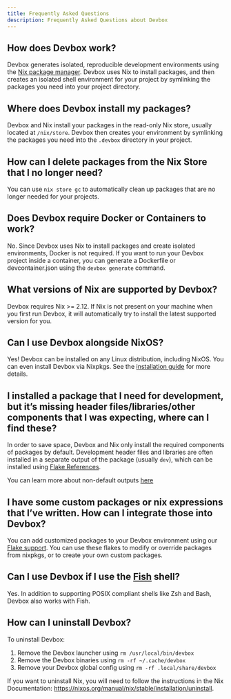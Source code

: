 ```yaml
---
title: Frequently Asked Questions
description: Frequently Asked Questions about Devbox
---
```


## How does Devbox work?

Devbox generates isolated, reproducible development environments using the [Nix package manager](https://nixos.org/). Devbox uses Nix to install packages, and then creates an isolated shell environment for your project by symlinking the packages you need into your project directory.

## Where does Devbox install my packages?

Devbox and Nix install your packages in the read-only Nix store, usually located at `/nix/store`. Devbox then creates your environment by symlinking the packages you need into the `.devbox` directory in your project.

## How can I delete packages from the Nix Store that I no longer need?

You can use `nix store gc` to automatically clean up packages that are no longer needed for your projects.

## Does Devbox require Docker or Containers to work?

No. Since Devbox uses Nix to install packages and create isolated environments, Docker is not required. If you want to run your Devbox project inside a container, you can generate a Dockerfile or devcontainer.json using the `devbox generate` command.

## What versions of Nix are supported by Devbox?

Devbox requires Nix >= 2.12. If Nix is not present on your machine when you first run Devbox, it will automatically try to install the latest supported version for you.

## Can I use Devbox alongside NixOS?

Yes! Devbox can be installed on any Linux distribution, including NixOS. You can even install Devbox via Nixpkgs. See the [installation guide](./installing_devbox.mdx) for more details.

## I installed a package that I need for development, but it’s missing header files/libraries/other components that I was expecting, where can I find these?

In order to save space, Devbox and Nix only install the required components of packages by default. Development header files and libraries are often installed in a separate output of the package (usually `dev`), which can be installed using [Flake References](./guides/using_flakes.md).

You can learn more about non-default outputs [here](./guides/using_flakes.md#installing-additional-outputs-from-a-flake)

## I have some custom packages or nix expressions that I’ve written. How can I integrate those into Devbox?

You can add customized packages to your Devbox environment using our [Flake support](./guides/using_flakes.md). You can use these flakes to modify or override packages from nixpkgs, or to create your own custom packages.

## Can I use Devbox if I use the [Fish](https://fishshell.com/) shell?

Yes. In addition to supporting POSIX compliant shells like Zsh and Bash, Devbox also works with Fish.

## How can I uninstall Devbox?

To uninstall Devbox:

1. Remove the Devbox launcher using `rm /usr/local/bin/devbox`
2. Remove the Devbox binaries using `rm -rf ~/.cache/devbox`
3. Remove your Devbox global config using `rm -rf .local/share/devbox`

If you want to uninstall Nix, you will need to follow the instructions in the Nix Documentation: https://nixos.org/manual/nix/stable/installation/uninstall.
